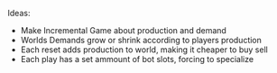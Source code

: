 Ideas:
  * Make Incremental Game about production and demand
  * Worlds Demands grow or shrink according to players production
  * Each reset adds production to world, making it cheaper to buy sell
  * Each play has a set ammount of bot slots, forcing to specialize 
